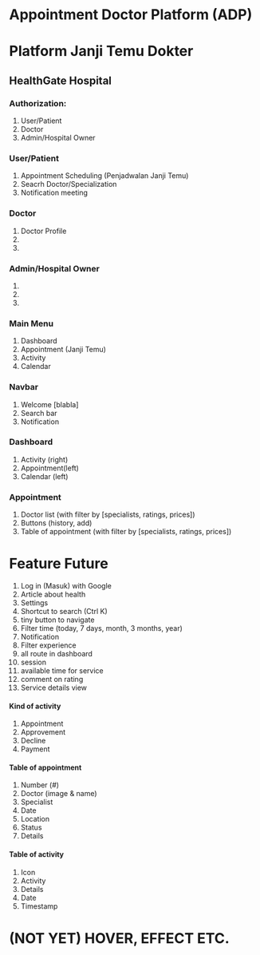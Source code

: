 # Appointment Doctor Platform (ADP)
# Platform Janji Temu Dokter
## HealthGate Hospital

### Authorization:
1. User/Patient
2. Doctor
3. Admin/Hospital Owner

### User/Patient
1. Appointment Scheduling (Penjadwalan Janji Temu)
2. Seacrh Doctor/Specialization
3. Notification meeting

### Doctor
1. Doctor Profile
2. 
3. 

### Admin/Hospital Owner
1. 
2. 
3. 

### Main Menu
1. Dashboard
2. Appointment (Janji Temu)
3. Activity
4. Calendar

### Navbar
1. Welcome [blabla]
2. Search bar
3. Notification

### Dashboard
1. Activity (right)
2. Appointment(left)
3. Calendar (left)

### Appointment
1. Doctor list (with filter by [specialists, ratings, prices])
2. Buttons (history, add)
3. Table of appointment (with filter by [specialists, ratings, prices])


# Feature Future
1. Log in (Masuk) with Google
2. Article about health
3. Settings
4. Shortcut to search (Ctrl K)
5. tiny button to navigate
6. Filter time (today, 7 days, month, 3 months, year)
7. Notification
8. Filter experience
9. all route in dashboard
10. session
11. available time for service
12. comment on rating
13. Service details view

#### Kind of activity
1. Appointment
2. Approvement
3. Decline
4. Payment

#### Table of appointment
1. Number (#)
2. Doctor (image & name)
3. Specialist
4. Date
5. Location
6. Status
7. Details

#### Table of activity
1. Icon
2. Activity
3. Details
4. Date
5. Timestamp

# (NOT YET) HOVER, EFFECT ETC.